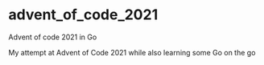 # advent_of_code_2021
Advent of code 2021 in Go

My attempt at Advent of Code 2021 while also learning some Go on the go
